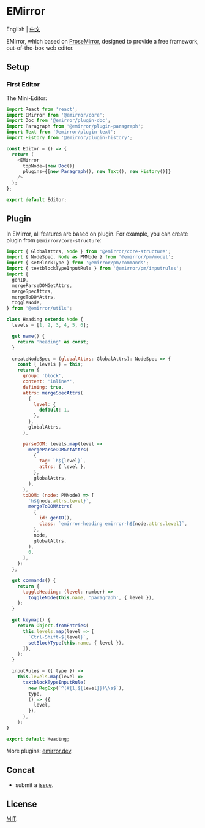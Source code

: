 # EMirror

English | [中文](./README-zh_CN.md)

EMirror, which based on [ProseMirror](https://prosemirror.net/), designed to provide a free framework, out-of-the-box web editor.

## Setup

### First Editor

The Mini-Editor:

```js
import React from 'react';
import EMirror from '@emirror/core';
import Doc from '@emirror/plugin-doc';
import Paragraph from '@emirror/plugin-paragraph';
import Text from '@emirror/plugin-text';
import History from '@emirror/plugin-history';

const Editor = () => {
  return (
    <EMirror
      topNode={new Doc()}
      plugins={[new Paragraph(), new Text(), new History()]}
    />
  );
};

export default Editor;
```

## Plugin

In EMirror, all features are based on plugin. For example, you can create plugin from `@emirror/core-structure`:

```js
import { GlobalAttrs, Node } from '@emirror/core-structure';
import { NodeSpec, Node as PMNode } from '@emirror/pm/model';
import { setBlockType } from '@emirror/pm/commands';
import { textblockTypeInputRule } from '@emirror/pm/inputrules';
import {
  genID,
  mergeParseDOMGetAttrs,
  mergeSpecAttrs,
  mergeToDOMAttrs,
  toggleNode,
} from '@emirror/utils';

class Heading extends Node {
  levels = [1, 2, 3, 4, 5, 6];

  get name() {
    return 'heading' as const;
  }

  createNodeSpec = (globalAttrs: GlobalAttrs): NodeSpec => {
    const { levels } = this;
    return {
      group: 'block',
      content: 'inline*',
      defining: true,
      attrs: mergeSpecAttrs(
        {
          level: {
            default: 1,
          },
        },
        globalAttrs,
      ),

      parseDOM: levels.map(level =>
        mergeParseDOMGetAttrs(
          {
            tag: `h${level}`,
            attrs: { level },
          },
          globalAttrs,
        ),
      ),
      toDOM: (node: PMNode) => [
        `h${node.attrs.level}`,
        mergeToDOMAttrs(
          {
            id: genID(),
            class: `emirror-heading emirror-h${node.attrs.level}`,
          },
          node,
          globalAttrs,
        ),
        0,
      ],
    };
  };

  get commands() {
    return {
      toggleHeading: (level: number) =>
        toggleNode(this.name, 'paragraph', { level }),
    };
  }

  get keymap() {
    return Object.fromEntries(
      this.levels.map(level => [
        `Ctrl-Shift-${level}`,
        setBlockType(this.name, { level }),
      ]),
    );
  }

  inputRules = ({ type }) =>
    this.levels.map(level =>
      textblockTypeInputRule(
        new RegExp(`^(#{1,${level}})\\s$`),
        type,
        () => ({
          level,
        }),
      ),
    );
}

export default Heading;
```

More plugins: [emirror.dev](https://emirror.dev/).

## Concat

- submit a [issue](https://github.com/bvanjoi/emirror/issues/new).

## License

[MIT](./LICENSE.md).
